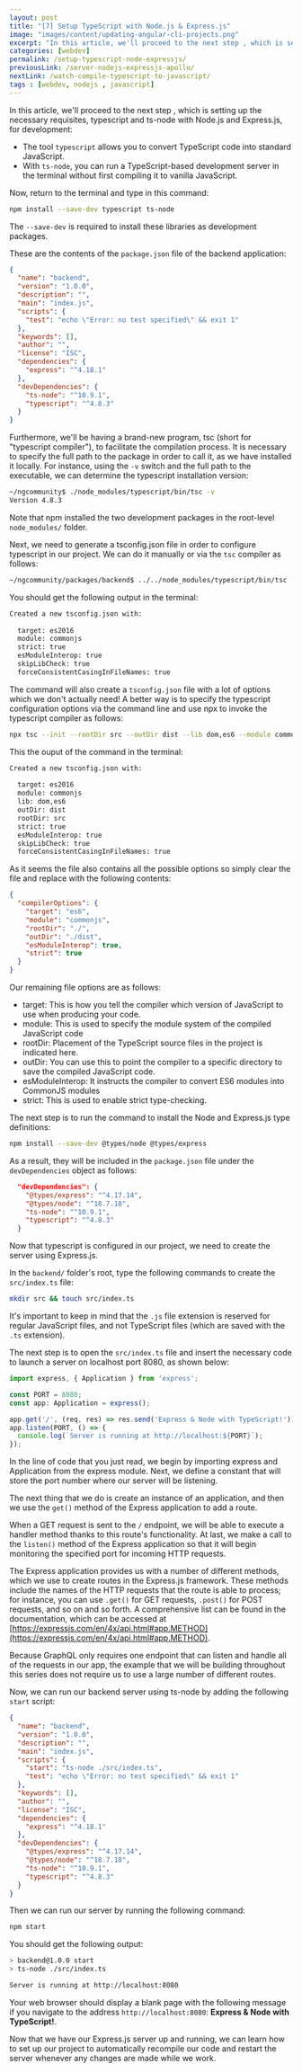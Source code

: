 ```yaml
---
layout: post
title: "[7] Setup TypeScript with Node.js & Express.js"
image: "images/content/updating-angular-cli-projects.png"
excerpt: "In this article, we'll proceed to the next step , which is setting up the necessary requisites, typescript and ts-node with Node.js and Express.js, for development" 
categories: [webdev]
permalink: /setup-typescript-node-expressjs/
previousLink: /server-nodejs-expressjs-apollo/
nextLink: /watch-compile-typescript-to-javascript/
tags : [webdev, nodejs , javascript] 
---
```


In this article, we'll proceed to the next step , which is setting up the necessary requisites, typescript and ts-node with Node.js and Express.js, for development:

- The tool `typescript` allows you to convert TypeScript code into standard JavaScript.
- With `ts-node`, you can run a TypeScript-based development server in the terminal without first compiling it to vanilla JavaScript.

Now, return to the terminal and type in this command:

```bash
npm install --save-dev typescript ts-node 
```

The `--save-dev` is required to install these libraries as development packages. 

These are the contents of the `package.json` file of the backend application:

```json
{
  "name": "backend",
  "version": "1.0.0",
  "description": "",
  "main": "index.js",
  "scripts": {
    "test": "echo \"Error: no test specified\" && exit 1"
  },
  "keywords": [],
  "author": "",
  "license": "ISC",
  "dependencies": {
    "express": "^4.18.1"
  },
  "devDependencies": {
    "ts-node": "^10.9.1",
    "typescript": "^4.8.3"
  }
}
```

Furthermore, we'll be having a brand-new program, tsc (short for "typescript compiler"), to facilitate the compilation process. It is necessary to specify the full path to the package in order to call it, as we have installed it locally. For instance, using the `-v` switch and the full path to the executable, we can determine the typescript installation version:

```bash
~/ngcommunity$ ./node_modules/typescript/bin/tsc -v 
Version 4.8.3
```

Note that npm installed the two development packages in the root-level `node_modules/` folder.

Next, we need to generate a tsconfig.json file in order to configure typescript in our project. We can do it manually or via the `tsc` compiler as follows:

```bash
~/ngcommunity/packages/backend$ ../../node_modules/typescript/bin/tsc --init 
```

You should get the following output in the terminal:

```bash
Created a new tsconfig.json with:                                               
                                                                             TS 
  target: es2016
  module: commonjs
  strict: true
  esModuleInterop: true
  skipLibCheck: true
  forceConsistentCasingInFileNames: true
```

The command will also create a `tsconfig.json` file with a lot of options which we don't actually need! A better way is to specify the typescript configuration options via the command line and use npx to invoke the typescript compiler as follows:

```bash
npx tsc --init --rootDir src --outDir dist --lib dom,es6 --module commonjs -removeComments
```

This the ouput of the command in the terminal:

```bash
Created a new tsconfig.json with:                                               
                                                                             TS 
  target: es2016
  module: commonjs
  lib: dom,es6
  outDir: dist
  rootDir: src
  strict: true
  esModuleInterop: true
  skipLibCheck: true
  forceConsistentCasingInFileNames: true
```

As it seems the file also contains all the possible options so simply clear the file and replace with the following contents:

```json
{ 
  "compilerOptions": { 
    "target": "es6", 
    "module": "commonjs", 
    "rootDir": "./", 
    "outDir": "./dist", 
    "esModuleInterop": true, 
    "strict": true 
  } 
} 
```

Our remaining file options are as follows:

- target: This is how you tell the compiler which version of JavaScript to use when producing your code. 
- module: This is used to specify the module system of the compiled JavaScript code 
- rootDir: Placement of the TypeScript source files in the project is indicated here.
- outDir: You can use this to point the compiler to a specific directory to save the compiled JavaScript code.
- esModuleInterop: It instructs the compiler to convert ES6 modules into CommonJS modules 
- strict: This is used to enable strict type-checking.

The next step is to run the command to install the Node and Express.js type definitions:

```bash
npm install --save-dev @types/node @types/express
```

As a result, they will be included in the `package.json` file under the `devDependencies` object as follows:

```json
  "devDependencies": {
    "@types/express": "^4.17.14",
    "@types/node": "^18.7.18",
    "ts-node": "^10.9.1",
    "typescript": "^4.8.3"
  }
```

Now that typescript is configured in our project, we need to create the server using Express.js.

In the `backend/` folder's root, type the following commands to create the `src/index.ts` file:

```bash
mkdir src && touch src/index.ts 
```

It's important to keep in mind that the `.js` file extension is reserved for regular JavaScript files, and not TypeScript files (which are saved with the `.ts` extension).

The next step is to open the `src/index.ts` file and insert the necessary code to launch a server on localhost port 8080, as shown below:

```ts
import express, { Application } from 'express'; 

const PORT = 8080; 
const app: Application = express(); 

app.get('/', (req, res) => res.send('Express & Node with TypeScript!'));  
app.listen(PORT, () => {
  console.log(`Server is running at http://localhost:${PORT}`); 
}); 
```

In the line of code that you just read, we begin by importing express and Application from the express module. Next, we define a constant that will store the port number where our server will be listening.

The next thing that we do is create an instance of an application, and then we use the `get()` method of the Express application to add a route. 

When a GET request is sent to the `/` endpoint, we will be able to execute a handler method thanks to this route's functionality. At last, we make a call to the `listen()` method of the Express application so that it will begin monitoring the specified port for incoming HTTP requests.

The Express application provides us with a number of different methods, which we use to create routes in the Express.js framework. These methods include the names of the HTTP requests that the route is able to process; for instance, you can use `.get()` for GET requests, `.post()` for POST requests, and so on and so forth. A comprehensive list can be found in the documentation, which can be accessed at [https://expressjs.com/en/4x/api.html#app.METHOD](https://expressjs.com/en/4x/api.html#app.METHOD).

Because GraphQL only requires one endpoint that can listen and handle all of the requests in our app, the example that we will be building throughout this series does not require us to use a large number of different routes.

Now, we can run our backend server using ts-node by adding the following `start` script:

```json
{
  "name": "backend",
  "version": "1.0.0",
  "description": "",
  "main": "index.js",
  "scripts": {
    "start": "ts-node ./src/index.ts", 
    "test": "echo \"Error: no test specified\" && exit 1"
  },
  "keywords": [],
  "author": "",
  "license": "ISC",
  "dependencies": {
    "express": "^4.18.1"
  },
  "devDependencies": {
    "@types/express": "^4.17.14",
    "@types/node": "^18.7.18",
    "ts-node": "^10.9.1",
    "typescript": "^4.8.3"
  }
}
```

Then we can run our server by running the following command:

```bash
npm start
```

You should get the following output:

```bash
> backend@1.0.0 start
> ts-node ./src/index.ts

Server is running at http://localhost:8080
```

Your web browser should display a blank page with the following message if you navigate to the address `http://localhost:8080`: **Express & Node with TypeScript!**.

Now that we have our Express.js server up and running, we can learn how to set up our project to automatically recompile our code and restart the server whenever any changes are made while we work.